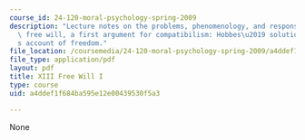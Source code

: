 ```yaml
---
course_id: 24-120-moral-psychology-spring-2009
description: "Lecture notes on the problems, phenomenology, and responsibility of\
  \ free will, a first argument for compatibilism: Hobbes\u2019 solution, and Frankfurt\u2019\
  s account of freedom."
file_location: /coursemedia/24-120-moral-psychology-spring-2009/a4ddef1f684ba595e12e00439530f5a3_MIT24_120s09_lec13.pdf
file_type: application/pdf
layout: pdf
title: XIII Free Will I
type: course
uid: a4ddef1f684ba595e12e00439530f5a3

---
```

None